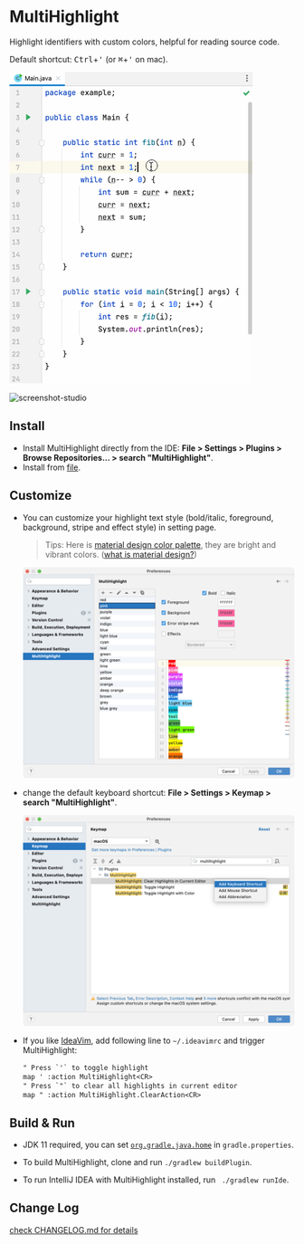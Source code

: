 # MultiHighlight

<!-- Plugin description -->
Highlight identifiers with custom colors, helpful for reading source code.

Default shortcut: <kbd>Ctrl</kbd>+<kbd>'</kbd> (or <kbd>⌘</kbd>+<kbd>'</kbd> on mac).

![preview](https://raw.githubusercontent.com/huoguangjin/MultiHighlight/master/screenshot/preview.gif)

<!-- Plugin description end -->

![screenshot-studio](screenshot/screen-darcula.png)

## Install

+ Install MultiHighlight directly from the IDE: **File > Settings > Plugins > Browse Repositories... > search "MultiHighlight"**.
+ Install from [file](https://github.com/huoguangjin/MultiHighlight/releases).

## Customize

+ You can customize your highlight text style (bold/italic, foreground, background, stripe and effect style) in setting page.

    > Tips: Here is [material design color palette](palette.json), they are bright and vibrant colors. ([what is material design?](https://material.io/guidelines/style/color.html))

    ![setting](screenshot/setting-default.png)

+ change the default keyboard shortcut: **File > Settings > Keymap > search "MultiHighlight"**.

    ![keymap](screenshot/keymap.png)

+ If you like [IdeaVim](https://plugins.jetbrains.com/plugin/164), add following line to `~/.ideavimrc` and trigger MultiHighlight:

    ```vim
    " Press `'` to toggle highlight
    map ' :action MultiHighlight<CR>
    " Press `"` to clear all highlights in current editor
    map " :action MultiHighlight.ClearAction<CR>
    ```

## Build & Run

+ JDK 11 required, you can set [`org.gradle.java.home`](https://docs.gradle.org/current/userguide/build_environment.html) in `gradle.properties`.

+ To build MultiHighlight, clone and run `./gradlew buildPlugin`.

+ To run IntelliJ IDEA with MultiHighlight installed, run ` ./gradlew runIde`.

## Change Log

[check CHANGELOG.md for details](CHANGELOG.md)
